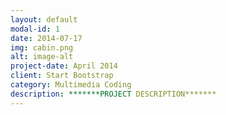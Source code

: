 ```yaml
---
layout: default
modal-id: 1
date: 2014-07-17
img: cabin.png
alt: image-alt
project-date: April 2014
client: Start Bootstrap
category: Multimedia Coding
description: *******PROJECT DESCRIPTION*******
---
```

